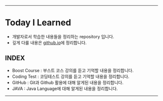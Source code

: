 ___
# Today I Learned
- 개발자로서 학습한 내용들을 정리하는 repository 입니다.
- 깊게 다룰 내용은 [github.io](http://cse0518.github.io)에 정리합니다.

## INDEX
- Boost Course : 부스트 코스 강의를 듣고 기억할 내용을 정리합니다.
- Coding Test : 코딩테스트 강의를 듣고 기억할 내용을 정리합니다.
- GitHub : Git과 Github 활용에 대해 알게된 내용을 정리합니다.
- JAVA : Java Language에 대해 알게된 내용을 정리합니다.
___
